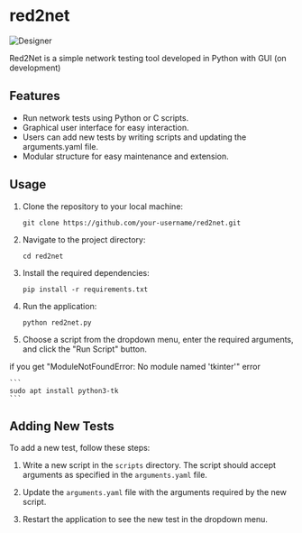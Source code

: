 # red2net

![Designer](https://github.com/GrimezSec/red2net/assets/128565483/aced15f8-4cbe-4635-959b-284785cc8863)


Red2Net is a simple network testing tool developed in Python with GUI
(on development)

## Features

- Run network tests using Python or C scripts.
- Graphical user interface for easy interaction.
- Users can add new tests by writing scripts and updating the arguments.yaml file.
- Modular structure for easy maintenance and extension.
## Usage

1. Clone the repository to your local machine:

    ```
    git clone https://github.com/your-username/red2net.git
    ```

2. Navigate to the project directory:

    ```
    cd red2net
    ```

3. Install the required dependencies:

    ```
    pip install -r requirements.txt
    ```

4. Run the application:

    ```
    python red2net.py
    ```

5. Choose a script from the dropdown menu, enter the required arguments, and click the "Run Script" button.

if you get "ModuleNotFoundError: No module named 'tkinter'" error 

    ```
    sudo apt install python3-tk
    ```


## Adding New Tests

To add a new test, follow these steps:

1. Write a new script in the `scripts` directory. The script should accept arguments as specified in the `arguments.yaml` file.

2. Update the `arguments.yaml` file with the arguments required by the new script.

3. Restart the application to see the new test in the dropdown menu.
